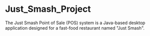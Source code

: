 # Just_Smash_Project
The Just Smash Point of Sale (POS) system is a Java-based desktop application designed for a fast-food restaurant named "Just Smash".
